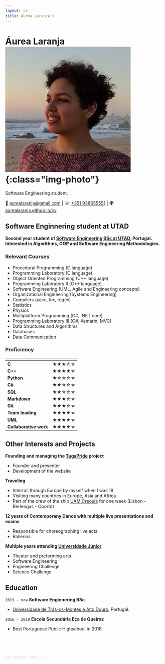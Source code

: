 ```yaml
---
layout: cv
title: Áurea Laranja's
---
```

# Áurea Laranja ![](photo.jpg){:class="img-photo"}
Software Engineering student. 

<div id="webaddress">
&#128231; <a href="mailto:aurealaranja@gmail.com">aurealaranja@gmail.com</a>
| &#9743; <a href="tel:+351938655551">+351 938655551</a>
| &#127757; <a href="https://aurealaranja.github.io/cv/">aurealaranja.github.io/cv</a>
</div>


## Software Enginnering student at UTAD

**Second year student of [Software Engineering BSc at UTAD](https://www.utad.pt/estudar/en/cursos/informatics-engineering/), Portugal.   
Interested in Algorithms, OOP and Software Engineering Methodologies.**


### Relevant Courses

 - Procedural Programming (C language)
 - Programming Laboratory (C language)
 - Object Oriented Programming (C++ language)
 - Programming Laboratory II (C++ language)
 - Software Engineering (UML, Agile and Engineering concepts)
 - Organizational Engineering (Systems Engineering)
 - Compilers (yacc, lex, regex)
 - Statistics
 - Physics
 - Multiplatform Programming (C#, .NET core)
 - Programming Laboratory III (C#, Xamarin, MVC)
 - Data Structures and Algorithms 
 - Databases 
 - Data Communication
 

### Proficiency


| <!-- -->  | <!-- --> |
| --------------------   | ---------------------------------- |
| **C**                  | &#9733;&#9733;&#9733;&#9734;&#9734;|
| **C++**                | &#9733;&#9733;&#9733;&#9733;&#9734;|
| **Python**             | &#9733;&#9734;&#9734;&#9734;&#9734;|
| **C#**                 | &#9733;&#9733;&#9734;&#9734;&#9734;|
| **SQL**                | &#9733;&#9733;&#9734;&#9734;&#9734;|
| **Markdown**           | &#9733;&#9733;&#9733;&#9734;&#9734;|
| **Git**                | &#9733;&#9733;&#9733;&#9734;&#9734;|
| **Team leading**       | &#9733;&#9733;&#9733;&#9733;&#9734;|
| **UML**                | &#9733;&#9733;&#9733;&#9733;&#9734;|
| **Collaborative work** | &#9733;&#9733;&#9733;&#9733;&#9734;|


## Other Interests and Projects

__Founding and managing the [TugaPride](http://tugapride.com/) project__
  - Founder and presenter
  - Development of the website

__Traveling__
  - Interrail through Europe by myself when I was 18
  - Visiting many countries in Europe, Asia and Africa
  - Part of the crew of the ship [UAM Creoula](https://en.wikipedia.org/wiki/UAM_Creoula) for one week (Lisbon - Berlengas - Oporto)

 __12 years of Contemporany Dance with multiple live presentations and exams__
   - Responsible for choreographing live acts
   - Ballerina 

 __Multiple years attending [Universidade Júnior](https://universidadejunior.up.pt/)__
   - Theater and preforming arts
   - Software Engineering
   - Engineering Challenge
   - Science Challenge

## Education

`2019 - now`
__Software Enginnering BSc__
- [Universidade de Trás-os-Montes e Alto Douro](https://www.utad.pt/estudar/en/cursos/informatics-engineering/), Portugal. 


`2016 - 2019`
__Escola Secundária Eça de Queiroz__
- Best Portuguese Public Highschool in 2018

## &nbsp;

<em style="font-weight: 100;font-style: italic;color: #999;font-size: 80%;">Last updated: March 2021</em>


